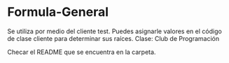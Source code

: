 # Formula-General
Se utiliza por medio del cliente test. Puedes asignarle valores en el código de clase cliente para determinar sus raíces. Clase: Club de Programación

Checar el README que se encuentra en la carpeta.
